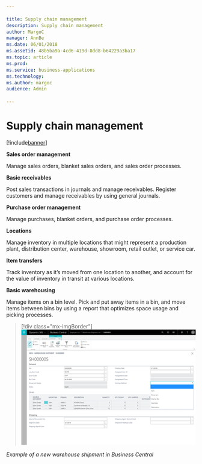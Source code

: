 ```yaml
---

title: Supply chain management
description: Supply chain management
author: MargoC
manager: AnnBe
ms.date: 06/01/2018
ms.assetid: 48b5ba9a-4cd6-419d-8dd8-b64229a3ba17
ms.topic: article
ms.prod: 
ms.service: business-applications
ms.technology: 
ms.author: margoc
audience: Admin

---
```

#  Supply chain management




[!include[banner](../../includes/banner.md)]

**Sales order management**

Manage sales orders, blanket sales orders, and sales order processes.

**Basic receivables**

Post sales transactions in journals and manage receivables. Register customers
and manage receivables by using general journals.

**Purchase order management**

Manage purchases, blanket orders, and purchase order processes.

**Locations**

Manage inventory in multiple locations that might represent a production plant,
distribution center, warehouse, showroom, retail outlet, or service car.

**Item transfers**

Track inventory as it’s moved from one location to another, and account for the
value of inventory in transit at various locations.

**Basic warehousing**

Manage items on a bin level. Pick and put away items in a bin, and move items
between bins by using a report that optimizes space usage and picking processes.

> [!div class="mx-imgBorder"] 
> ![A screenshot of a new warehouse shipment example in Business Central](media/supply-chain-management-1.png "A screenshot of a new warehouse shipment example in Business Central")
<!-- SMB_BusinessCentral_WarehouseShipment_A.png -->


*Example of a new warehouse shipment in Business Central*
